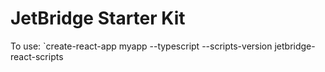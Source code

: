 # JetBridge Starter Kit

To use:
`create-react-app myapp --typescript --scripts-version jetbridge-react-scripts
